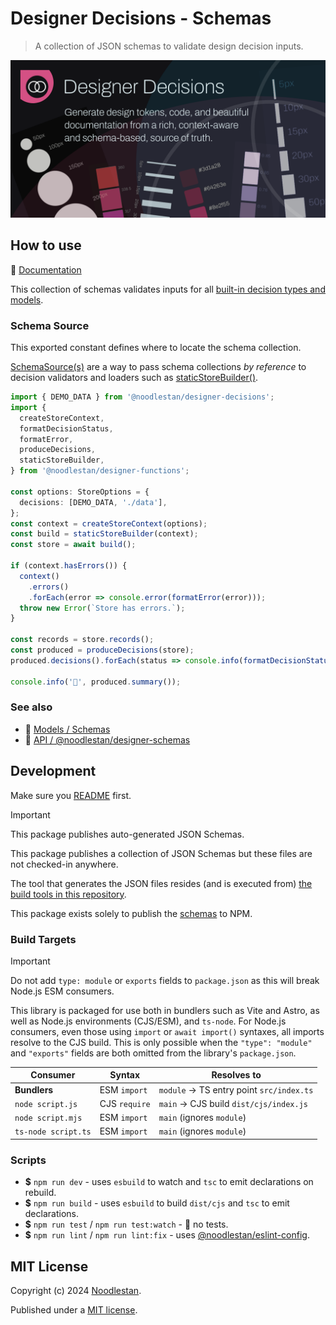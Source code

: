 # Designer Decisions - Schemas

> A collection of JSON schemas to validate design decision inputs.

![](https://raw.githubusercontent.com/noodlestan/designer/refs/heads/main/docs/designer-decisions/public/designer-decisions-og-1280x640.png)

## How to use

📖 [Documentation](https://designer-decisions.noodlestan.org/models/schemas)

This collection of schemas validates inputs for all [built-in decision types and models](https://designer-decisions.noodlestan.org/models/decision-types).

### Schema Source

This exported constant defines where to locate the schema collection.

[SchemaSource(s)](https://designer-decisions.noodlestan.org/api/designer-decisions/Meta/Types/SchemaSource/) are a way to pass schema collections _by reference_ to decision validators and loaders such as [staticStoreBuilder()](https://designer-decisions.noodlestan.org/api/designer-functions/Builder/staticStoreBuilder/).

```ts
import { DEMO_DATA } from '@noodlestan/designer-decisions';
import {
  createStoreContext,
  formatDecisionStatus,
  formatError,
  produceDecisions,
  staticStoreBuilder,
} from '@noodlestan/designer-functions';

const options: StoreOptions = {
  decisions: [DEMO_DATA, './data'],
};
const context = createStoreContext(options);
const build = staticStoreBuilder(context);
const store = await build();

if (context.hasErrors()) {
  context()
    .errors()
    .forEach(error => console.error(formatError(error)));
  throw new Error(`Store has errors.`);
}

const records = store.records();
const produced = produceDecisions(store);
produced.decisions().forEach(status => console.info(formatDecisionStatus(status)));

console.info('🐘', produced.summary());
```

### See also

- 📖 [Models / Schemas](https://designer-decisions.noodlestan.org/models/schemas)
- 📖 [API / @noodlestan/designer-schemas](https://designer-decisions.noodlestan.org/api/designer-schemas)

## Development

Make sure you [README](https://github.com/noodlestan/designer/blob/main/README.md) first.

> [!IMPORTANT]
> This package publishes auto-generated JSON Schemas.

This package publishes a collection of JSON Schemas but these files are not checked-in anywhere.

The tool that generates the JSON files resides (and is executed from) [the build tools in this repository](https://github.com/noodlestan/designer/blob/main/tools/build/README.md).

This package exists solely to publish the [schemas](https://www.npmjs.com/package/@noodlestan/designer-schemas?activeTab=code) to NPM.

### Build Targets

> [!IMPORTANT]
> Do not add `type: module` or `exports` fields to `package.json` as this will break Node.js ESM consumers.

This library is packaged for use both in bundlers such as Vite and Astro, as well as Node.js environments (CJS/ESM), and `ts-node`. For Node.js consumers, even those using `import` or `await import()` syntaxes, all imports resolve to the CJS build. This is only possible when the `"type": "module"` and `"exports"` fields are both omitted from the library's `package.json`.

| Consumer            | Syntax        | Resolves to                              |
| ------------------- | ------------- | ---------------------------------------- |
| **Bundlers**        | ESM `import`  | `module` → TS entry point `src/index.ts` |
| `node script.js`    | CJS `require` | `main` → CJS build `dist/cjs/index.js`   |
| `node script.mjs`   | ESM `import`  | `main` (ignores `module`)                |
| `ts-node script.ts` | ESM `import`  | `main` (ignores `module`)                |

### Scripts

- **$** `npm run dev` - uses `esbuild` to watch and `tsc` to emit declarations on rebuild.
- **$** `npm run build` - uses `esbuild` to build `dist/cjs` and `tsc` to emit declarations.
- **$** `npm run test` / `npm run test:watch` - 🚧 no tests.
- **$** `npm run lint` / `npm run lint:fix` - uses [@noodlestan/eslint-config](https://www.npmjs.com/package/@noodlestan/eslint-config).

## MIT License

Copyright (c) 2024 [Noodlestan](https://noodlestan.org/).

Published under a [MIT license](https://noodlestan.mit-license.org/).
